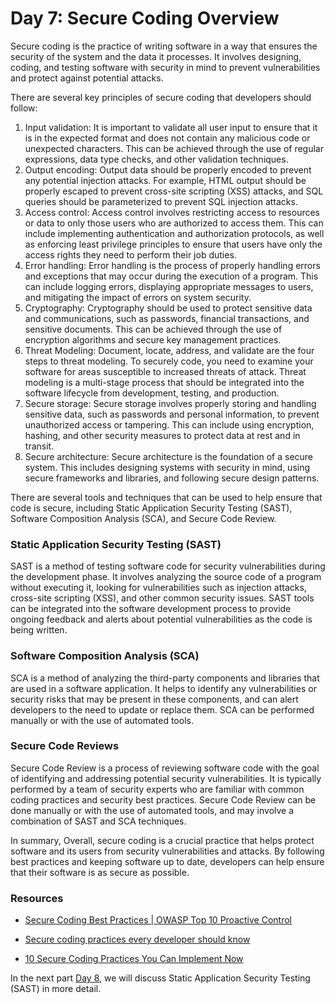 # Day 7: Secure Coding Overview

Secure coding is the practice of writing software in a way that ensures the security of the system and the data it processes. It involves designing, coding, and testing software with security in mind to prevent vulnerabilities and protect against potential attacks.

There are several key principles of secure coding that developers should follow:

1. Input validation: It is important to validate all user input to ensure that it is in the expected format and does not contain any malicious code or unexpected characters. This can be achieved through the use of regular expressions, data type checks, and other validation techniques.
2. Output encoding: Output data should be properly encoded to prevent any potential injection attacks. For example, HTML output should be properly escaped to prevent cross-site scripting (XSS) attacks, and SQL queries should be parameterized to prevent SQL injection attacks.
3. Access control: Access control involves restricting access to resources or data to only those users who are authorized to access them. This can include implementing authentication and authorization protocols, as well as enforcing least privilege principles to ensure that users have only the access rights they need to perform their job duties.
4. Error handling: Error handling is the process of properly handling errors and exceptions that may occur during the execution of a program. This can include logging errors, displaying appropriate messages to users, and mitigating the impact of errors on system security.
5. Cryptography: Cryptography should be used to protect sensitive data and communications, such as passwords, financial transactions, and sensitive documents. This can be achieved through the use of encryption algorithms and secure key management practices.
6. Threat Modeling: Document, locate, address, and validate are the four steps to threat modeling. To securely code, you need to examine your software for areas susceptible to increased threats of attack. Threat modeling is a multi-stage process that should be integrated into the software lifecycle from development, testing, and production.
7. Secure storage: Secure storage involves properly storing and handling sensitive data, such as passwords and personal information, to prevent unauthorized access or tampering. This can include using encryption, hashing, and other security measures to protect data at rest and in transit.
8. Secure architecture: Secure architecture is the foundation of a secure system. This includes designing systems with security in mind, using secure frameworks and libraries, and following secure design patterns.

There are several tools and techniques that can be used to help ensure that code is secure, including Static Application Security Testing (SAST), Software Composition Analysis (SCA), and Secure Code Review.

### Static Application Security Testing (SAST)

SAST is a method of testing software code for security vulnerabilities during the development phase. It involves analyzing the source code of a program without executing it, looking for vulnerabilities such as injection attacks, cross-site scripting (XSS), and other common security issues. SAST tools can be integrated into the software development process to provide ongoing feedback and alerts about potential vulnerabilities as the code is being written.

### Software Composition Analysis (SCA)

SCA is a method of analyzing the third-party components and libraries that are used in a software application. It helps to identify any vulnerabilities or security risks that may be present in these components, and can alert developers to the need to update or replace them. SCA can be performed manually or with the use of automated tools.

### Secure Code Reviews

Secure Code Review is a process of reviewing software code with the goal of identifying and addressing potential security vulnerabilities. It is typically performed by a team of security experts who are familiar with common coding practices and security best practices. Secure Code Review can be done manually or with the use of automated tools, and may involve a combination of SAST and SCA techniques.

In summary, Overall, secure coding is a crucial practice that helps protect software and its users from security vulnerabilities and attacks. By following best practices and keeping software up to date, developers can help ensure that their software is as secure as possible.

### Resources

- [Secure Coding Best Practices | OWASP Top 10 Proactive Control](https://www.youtube.com/watch?v=8m1N2t-WANc)

- [Secure coding practices every developer should know](https://snyk.io/learn/secure-coding-practices/)

- [10 Secure Coding Practices You Can Implement Now](https://codesigningstore.com/secure-coding-practices-to-implement)

In the next part [Day 8](day08.md), we will discuss Static Application Security Testing (SAST) in more detail.
